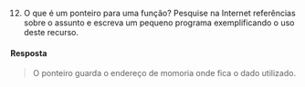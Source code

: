 12. O que é um ponteiro para uma função? Pesquise na Internet referências sobre o assunto e
escreva um pequeno programa exemplificando o uso deste recurso.


#### Resposta

> O ponteiro guarda o endereço de momoria onde fica o dado utilizado.